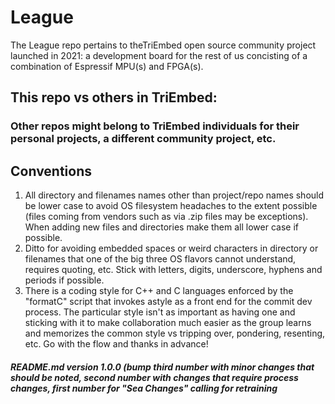 # League
The League repo pertains to theTriEmbed open source community project launched in 2021: a development board for the rest of us concisting of a combination of Espressif MPU(s) and FPGA(s).
## This repo vs others in TriEmbed:
### Other repos might belong to TriEmbed individuals for their personal projects, a different community project, etc.
## Conventions
1. All directory and filenames names other than project/repo names should be lower case to avoid OS filesystem headaches to the extent possible (files coming from vendors such as via .zip files may be exceptions). When adding new files and directories make them all lower case if possible. 
2. Ditto for avoiding embedded spaces or weird characters in directory or filenames that one of the big three OS flavors cannot understand, requires quoting, etc. Stick with letters, digits, underscore, hyphens and periods if possible.
3. There is a coding style for C++ and C languages enforced by the "formatC" script that invokes astyle as a front end for the commit dev process. The particular style isn't as important as having one and sticking with it to make collaboration much easier as the group learns and memorizes the common style vs tripping over, pondering, resenting, etc. Go with the flow and thanks in advance!


##### README.md version 1.0.0 (bump third number with minor changes that should be noted, second number  with changes that require process changes, first number for "Sea Changes" calling for retraining
